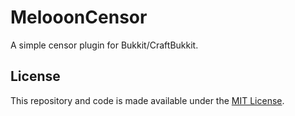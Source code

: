 # MelooonCensor

A simple censor plugin for Bukkit/CraftBukkit.

## License

This repository and code is made available under the [MIT License](./LICENSE.md).